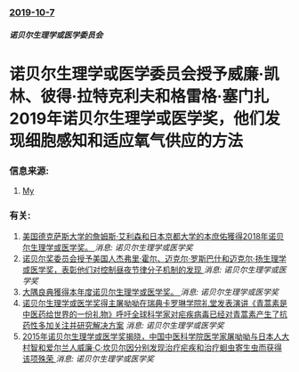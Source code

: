 ### [2019-10-7](/news/2019/10/7/index.md)

##### 诺贝尔生理学或医学委员会
# 诺贝尔生理学或医学委员会授予威廉·凯林、彼得·拉特克利夫和格雷格·塞门扎2019年诺贝尔生理学或医学奖，他们发现细胞感知和适应氧气供应的方法 




### 信息来源:

1. [My](https://mynorthwest.com/1542745/nobel-prizes-starts-with-physiology-or-medicine-prize/)

### 有关:

1. [美国德克萨斯大学的詹姆斯·艾利森和日本京都大学的本庶佑獲得2018年诺贝尔生理学或医学奖。 ](/zh/news/2018/10/1/美国德克萨斯大学的詹姆斯-艾利森和日本京都大学的本庶佑獲得2018年诺贝尔生理学或医学奖.md) _消息: 诺贝尔生理学或医学奖_
2. [诺贝尔奖委员会授予美国人杰弗里·霍尔、迈克尔·罗斯巴什和迈克尔·扬生理学或医学奖，表彰他们对控制昼夜节律分子机制的发现 ](/zh/news/2017/10/2/诺贝尔奖委员会授予美国人杰弗里-霍尔-迈克尔-罗斯巴什和迈克尔-扬生理学或医学奖-表彰他们对控制昼夜节律分子机制的发现.md) _消息: 诺贝尔生理学或医学奖_
3. [大隅良典獲得本年度诺贝尔生理学或医学奖。 ](/zh/news/2016/10/2/大隅良典獲得本年度诺贝尔生理学或医学奖.md) _消息: 诺贝尔生理学或医学奖_
4. [诺贝尔生理学或医学奖得主屠呦呦在瑞典卡罗琳学院礼堂发表演讲《青蒿素是中医药给世界的一份礼物》呼吁全球科学家对疟疾病毒已经对青蒿素产生了抗药性多加关注并研究解决方案](/zh/news/2015/12/7/诺贝尔生理学或医学奖得主屠呦呦在瑞典卡罗琳学院礼堂发表演讲-青蒿素是中医药给世界的一份礼物-呼吁全球科学家对疟疾病毒已经.md) _消息: 诺贝尔生理学或医学奖_
5. [2015年诺贝尔生理学或医学奖揭晓，中国中医科学院医学家屠呦呦与日本人大村智和爱尔兰人威廉·C·坎贝尔因分别发现治疗疟疾和治疗蛔虫寄生虫而获得该项殊荣 ](/zh/news/2015/10/5/2015年诺贝尔生理学或医学奖揭晓-中国中医科学院医学家屠呦呦与日本人大村智和爱尔兰人威廉-C-坎贝尔因分别发现治疗疟疾.md) _消息: 诺贝尔生理学或医学奖_
